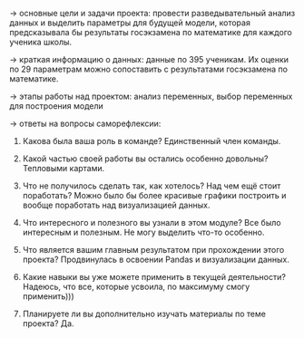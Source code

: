 → основные цели и задачи проекта:
провести разведывательный анализ данных и выделить параметры для будущей модели, 
которая предсказывала бы результаты госэкзамена по математике для каждого ученика школы.

→ краткая информацию о данных:
данные по 395 ученикам. Их оценки по 29 параметрам можно сопоставить с результатами госэкзамена по математике.

→ этапы работы над проектом: анализ переменных, выбор переменных для построения модели

→ ответы на вопросы саморефлексии:

1. Какова была ваша роль в команде?
Единственный член команды.

2. Какой частью своей работы вы остались особенно довольны?
Тепловыми картами.

3. Что не получилось сделать так, как хотелось? Над чем ещё стоит поработать?
Можно было бы более красивые графики построить и вообще поработать над визуализацией данных.

4. Что интересного и полезного вы узнали в этом модуле?
Все было интересным и полезным. Не могу выделить что-то особенно.

5. Что является вашим главным результатом при прохождении этого проекта?
Продвинулась в освоении Pandas  и  визуализации данных.

6. Какие навыки вы уже можете применить в текущей деятельности?
Надеюсь, что все, которые усвоила, по максимуму смогу применить)))
7. Планируете ли вы дополнительно изучать материалы по теме проекта?
Да.
